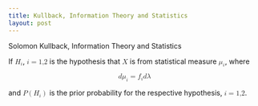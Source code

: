```yaml
---
title: Kullback, Information Theory and Statistics
layout: post
---
```


Solomon Kullback, Information Theory and Statistics

If <math><msub><mi>H</mi><mi>i</mi></msub></math>, <math><mi>i</mi><mo>=</mo><mn>1,2</mn></math> is the hypothesis that <math><mi>X</mi></math> is from statistical measure <math><msub><mi>μ</mi><mi>i</mi></msub></math>, where

<math display="block">
<mi>d</mi><msub><mi>μ</mi><mi>i</mi></msub>
<mo>=</mo>
<msub><mi>f</mi><mi>i</mi></msub><mi>d</mi><mi>λ</mi>
</math>

and <math><mi>P</mi><mo>(</mo><msub><mi>H</mi><mi>i</mi></msub><mo>)</mo></math> is the prior probability for the respective hypothesis, <math><mi>i</mi><mo>=</mo><mn>1,2</mn></math>.


